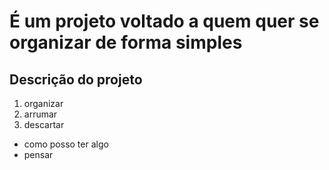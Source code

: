 # É um projeto voltado a quem quer se organizar de forma simples

## Descrição do projeto
 
1. organizar
2. arrumar
3. descartar

* como posso ter algo
* pensar